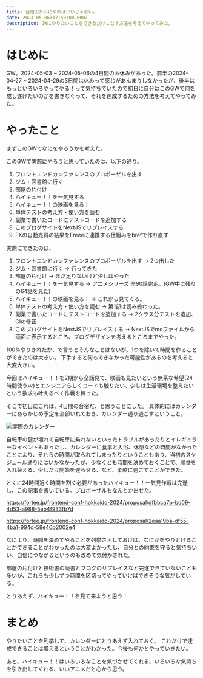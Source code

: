 ```yaml
---
title: 合宿みたいにやればいいじゃない。
date: 2024-05-06T17:50:00.000Z
description: GWにやりたいことをできるだけこなす方法を考えてやってみた。
---
```

# はじめに
GW。2024-05-03 ~ 2024-05-06の4日間のお休みがあった。前半の2024-04-27 ~ 2024-04-29の3日間は休みって感じがあんまりしなかったが、後半はもっといろいろやってやる！って気持ちでいたので初日に自分はこのGWで何を成し遂げたいのかを書きなぐって、それを達成するための方法を考えてやってみた。

# やったこと
まずこのGWでなにをやろうかを考えた。

このGWで実際にやろうと思っていたのは、以下の通り。
1. フロントエンドカンファレンスのプロポーザルを出す
2. ジム・図書館に行く
3. 部屋の片付け
4. ハイキュー！！を一気見する
5. ハイキュー！！の映画を見る！
6. 単体テストの考え方・使い方を読む
7. 副業で書いたコードにテストコードを追加する
8. このブログサイトをNextJSでリプレイスする
9. FXの自動売買の結果をFreeeに連携する仕組みをbrefで作り直す

実際にできたのは、

1. フロントエンドカンファレンスのプロポーザルを出す → 2つ出した
2. ジム・図書館に行く → 行ってきた
3. 部屋の片付け → まだ足りないけど少しはやった
4. ハイキュー！！を一気見する → アニメシリーズ 全90話完走。(GW中に残りの64話を見た) 
5. ハイキュー！！の映画を見る！ → これから見てくる。
6. 単体テストの考え方・使い方を読む → 第1部は読み終わった。
7. 副業で書いたコードにテストコードを追加する → 2クラス分テストを追加、CIの修正
8. このブログサイトをNextJSでリプレイスする → NextJSでmdファイルから画面に表示するところ、ブログデザインを考えるところまでやった。

100%やりきれたか、で言うとそんなことはないが、1つを除いて時間を作ることができたのは大きい。
下手すると何もできなかった可能性があるのを考えると大変大きい。

今回はハイキュー！！を2期から全話見て、映画も見たいという無茶な希望(24時間使うｗ)とエンジニアらしくコードも触りたい、少しは生活環境を整えたいという欲求も叶えるべく作戦を練った。

そこで初日にこれは、4日間の合宿だ、と思うことにした。
具体的にはカレンダーにあらかじめ予定を全部いれておき、カレンダー通り過ごすということ。

![実際のカレンダー](/images/uploaded/schedules.png)

自転車の鍵が壊れて自転車に乗れないといったトラブルがあったりとイレギュラーなイベントもあったし、カレンダーに食事と入浴、休憩などの時間がなかったことにより、それらの時間が取られてしまったりということもあり、当初のスケジュール通りにはいかなかったが、少なくとも時間を決めておくことで、順番を入れ替える、少しだけ開始を遅らせる、など、柔軟に過ごすことができた。

とくに24時間近く時間を割く必要があったハイキュー！！一気見作戦は完遂し、この記事を書いている。プロポーザルもなんとか出せた。

https://fortee.jp/frontend-conf-hokkaido-2024/proposal/dfbbca7b-bd09-4d53-a988-5eb4f933fb7d

https://fortee.jp/frontend-conf-hokkaido-2024/proposal/2eaa19ba-df55-4ba1-994d-58e40b2002e4

なにより、時間を決めてやることを列挙さえしておけば、なにかをやりとげることができることがわかったのは大変よかったし、自分との約束を守ると気持ちいい、自信につながるというのも改めて気付かされた。

部屋の片付けと技術書の読書とブログのリプレイスなど完遂できていないことも多いが、これらも少しずつ時間を区切ってやっていけばできそうな気がしている。

とりあえず、ハイキュー！！を見て来ようと思う！

# まとめ
やりたいことを列挙して、カレンダーにとりあえず入れておく。
これだけで達成できることは増えるということがわかった。今後も何かとやっていきたい。

あと、ハイキュー！！はいろいろなことを気づかせてくれる、いろいろな気持ちを引き出してくれる、いいアニメだと心から思う。
